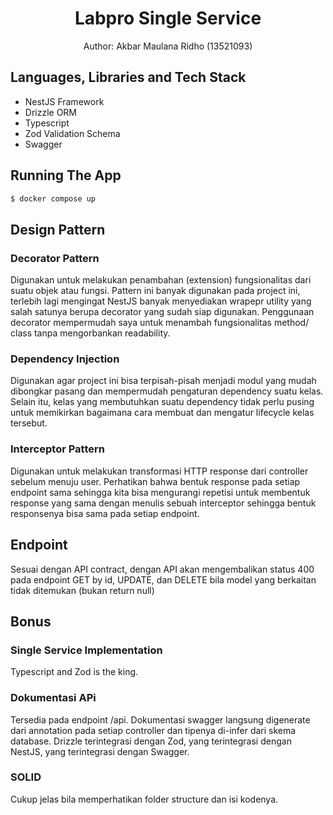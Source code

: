 <h1 align="center"> Labpro Single Service </h1>

<p align="center">Author: Akbar Maulana Ridho (13521093)</p>

## Languages, Libraries and Tech Stack

- NestJS Framework
- Drizzle ORM
- Typescript
- Zod Validation Schema
- Swagger

## Running The App

```bash
$ docker compose up
```

## Design Pattern

### Decorator Pattern

Digunakan untuk melakukan penambahan (extension) fungsionalitas dari suatu objek atau fungsi. Pattern ini banyak digunakan pada project ini, terlebih lagi mengingat NestJS banyak menyediakan wrapepr utility yang salah satunya berupa decorator yang sudah siap digunakan. Penggunaan decorator mempermudah saya untuk menambah fungsionalitas method/ class tanpa mengorbankan readability.

### Dependency Injection

Digunakan agar project ini bisa terpisah-pisah menjadi modul yang mudah dibongkar pasang dan mempermudah pengaturan dependency suatu kelas. Selain itu, kelas yang membutuhkan suatu dependency tidak perlu pusing untuk memikirkan bagaimana cara membuat dan mengatur lifecycle kelas tersebut.

### Interceptor Pattern

Digunakan untuk melakukan transformasi HTTP response dari controller sebelum menuju user. Perhatikan bahwa bentuk response pada setiap endpoint sama sehingga kita bisa mengurangi repetisi untuk membentuk response yang sama dengan menulis sebuah interceptor sehingga bentuk responsenya bisa sama pada setiap endpoint.


## Endpoint

Sesuai dengan API contract, dengan API akan mengembalikan status 400 pada endpoint GET by id, UPDATE, dan DELETE bila model yang berkaitan tidak ditemukan (bukan return null)

## Bonus

### Single Service Implementation

Typescript and Zod is the king.

### Dokumentasi APi

Tersedia pada endpoint /api. Dokumentasi swagger langsung digenerate dari annotation pada setiap controller dan tipenya di-infer dari skema database. Drizzle terintegrasi dengan Zod, yang terintegrasi dengan NestJS, yang terintegrasi dengan Swagger.

### SOLID

Cukup jelas bila memperhatikan folder structure dan isi kodenya.
